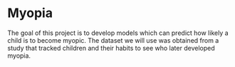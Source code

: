 # Myopia

The goal of this project is to develop models which can predict how likely a child is to become myopic. The dataset we will use was obtained from a study that tracked children and their habits to see who later developed myopia.
